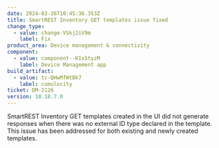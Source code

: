 ```yaml
---
date: 2024-03-26T10:45:36.353Z
title: SmartREST Inventory GET templates issue fixed
change_type:
  - value: change-VSkj2iV9m
    label: Fix
product_area: Device management & connectivity
component:
  - value: component--KIsStyzM
    label: Device Management app
build_artifact:
  - value: tc-QHwMfWtBk7
    label: cumulocity
ticket: DM-2126
version: 10.18.7.0
---
```

SmartREST Inventory GET templates created in the UI did not generate responses when there was no external ID type declared in the template. This issue has been addressed for both existing and newly created templates.

